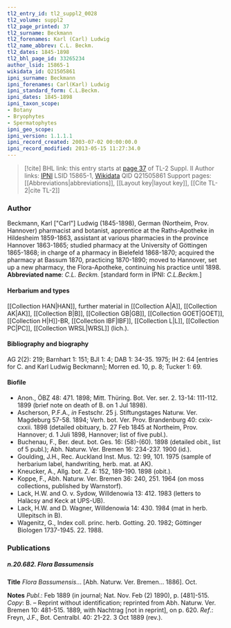 ```yaml
---
tl2_entry_id: tl2_suppl2_0028
tl2_volume: suppl2
tl2_page_printed: 37
tl2_surname: Beckmann
tl2_forenames: Karl (Carl) Ludwig
tl2_name_abbrev: C.L. Beckm.
tl2_dates: 1845-1898
tl2_bhl_page_id: 33265234
author_lsid: 15865-1
wikidata_id: Q21505861
ipni_surname: Beckmann
ipni_forenames: Carl(Karl) Ludwig
ipni_standard_form: C.L.Beckm.
ipni_dates: 1845-1898
ipni_taxon_scope: 
- Botany
- Bryophytes
- Spermatophytes
ipni_geo_scope: 
ipni_version: 1.1.1.1
ipni_record_created: 2003-07-02 00:00:00.0
ipni_record_modified: 2013-05-15 11:27:34.0
---
```


> [!cite] BHL link: this entry starts at [page 37](https://www.biodiversitylibrary.org/page/33265234) of TL-2 Suppl. II
> Author links: [IPNI](https://www.ipni.org/a/15865-1) LSID 15865-1, [Wikidata](https://www.wikidata.org/wiki/Q21505861) QID Q21505861
> Support pages: [[Abbreviations|abbreviations]], [[Layout key|layout key]], [[Cite TL-2|cite TL-2]]

### Author

Beckmann, Karl \["Carl"\] Ludwig (1845-1898), German (Northeim, Prov. Hannover) pharmacist and botanist, apprentice at the Raths-Apotheke in Hildesheim 1859-1863, assistant at various pharmacies in the province Hannover 1863-1865; studied pharmacy at the University of Göttingen 1865-1868; in charge of a pharmacy in Bielefeld 1868-1870; acquired the pharmacy at Bassum 1870, practicing 1870-1890; moved to Hannover, set up a new pharmacy, the Flora-Apotheke, continuing his practice until 1898. 
**Abbreviated name**: *C.L. Beckm.* \[standard form in IPNI: *C.L.Beckm.*\]

#### Herbarium and types

[[Collection HAN|HAN]], further material in [[Collection A|A]], [[Collection AK|AK]], [[Collection B|B]], [[Collection GB|GB]], [[Collection GOET|GOET]], [[Collection H|H]]-BR, [[Collection IBF|IBF]], [[Collection L|L]], [[Collection PC|PC]], [[Collection WRSL|WRSL]] (lich.).

#### Bibliography and biography

AG 2(2): 219; Barnhart 1: 151; BJI 1: 4; DAB 1: 34-35. 1975; IH 2: 64 \[entries for C. and Karl Ludwig Beckmann\]; Morren ed. 10, p. 8; Tucker 1: 69.

#### Biofile

- Anon., ÖBZ 48: 471. 1898; Mitt. Thüring. Bot. Ver. ser. 2. 13-14: 111-112. 1899 (brief note on death of B. on 1 Jul 1898).
- Ascherson, P.F.A., *in* Festschr. 25 j. Stiftungstages Naturw. Ver. Magdeburg 57-58. 1894; Verh. bot. Ver. Prov. Brandenburg 40: cxix-cxxii. 1898 (detailed obituary, b. 27 Feb 1845 at Northeim, Prov. Hannover; d. 1 Juli 1898, Hannover; list of five publ.).
- Buchenau, F., Ber. deut. bot. Ges. 16: (58)-(60). 1898 (detailed obit., list of 5 publ.); Abh. Naturw. Ver. Bremen 16: 234-237. 1900 (id.).
- Goulding, J.H., Rec. Auckland Inst. Mus. 12: 99, 101. 1975 (sample of herbarium label, handwriting, herb. mat. at AK).
- Kneucker, A., Allg. bot. Z. 4: 152, 189-190. 1898 (obit.).
- Koppe, F., Abh. Naturw. Ver. Bremen 36: 240, 251. 1964 (on moss collections, published by Warnstorf).
- Lack, H.W. and O. v. Sydow, Willdenowia 13: 412. 1983 (letters to Halàcsy and Keck at UPS-UB).
- Lack, H.W. and D. Wagner, Willdenowia 14: 430. 1984 (mat in herb. Ullepitsch in B).
- Wagenitz, G., Index coll. princ. herb. Gotting. 20. 1982; Göttinger Biologen 1737-1945. 22. 1988.

### Publications

##### n.20.682. Flora Bassumensis

**Title**
*Flora Bassumensis*... \[Abh. Naturw. Ver. Bremen... 1886\]. Oct.

**Notes**
*Publ*.: Feb 1889 (in journal; Nat. Nov. Feb (2) 1890), p. \[481\]-515. *Copy*: B. – Reprint without identification; reprinted from Abh. Naturw. Ver. Bremen 10: 481-515. 1889, with Nachtrag \[not in reprint\], on p. 620.
*Ref*.: Freyn, J.F., Bot. Centralbl. 40: 21-22. 3 Oct 1889 (rev.).

